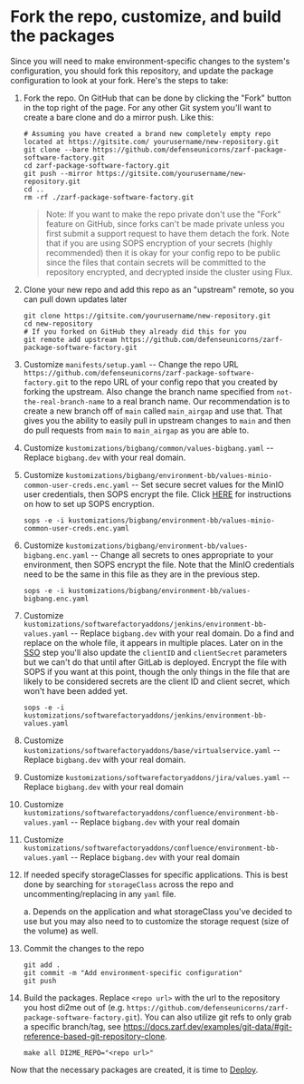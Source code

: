 # Fork the repo, customize, and build the packages

Since you will need to make environment-specific changes to the system's configuration, you should fork this repository, and update the package configuration to look at your fork. Here's the steps to take:

1. Fork the repo. On GitHub that can be done by clicking the "Fork" button in the top right of the page. For any other Git system you'll want to create a bare clone and do a mirror push. Like this:

    ```shell
    # Assuming you have created a brand new completely empty repo located at https://gitsite.com/ yourusername/new-repository.git
    git clone --bare https://github.com/defenseunicorns/zarf-package-software-factory.git
    cd zarf-package-software-factory.git
    git push --mirror https://gitsite.com/yourusername/new-repository.git
    cd ..
    rm -rf ./zarf-package-software-factory.git
    ```

    > Note: If you want to make the repo private don't use the "Fork" feature on GitHub, since forks can't be made private unless you first submit a support request to have them detach the fork. Note that if you are using SOPS encryption of your secrets (highly recommended) then it is okay for your config repo to be public since the files that contain secrets will be committed to the repository encrypted, and decrypted inside the cluster using Flux.

1. Clone your new repo and add this repo as an "upstream" remote, so you can pull down updates later

    ```shell
    git clone https://gitsite.com/yourusername/new-repository.git
    cd new-repository
    # If you forked on GitHub they already did this for you
    git remote add upstream https://github.com/defenseunicorns/zarf-package-software-factory.git
    ```

1. Customize `manifests/setup.yaml` -- Change the repo URL `https://github.com/defenseunicorns/zarf-package-software-factory.git` to the repo URL of your config repo that you created by forking the upstream. Also change the branch name specified from `not-the-real-branch-name` to a real branch name. Our recommendation is to create a new branch off of `main` called `main_airgap` and use that. That gives you the ability to easily pull in upstream changes to `main` and then do pull requests from `main` to `main_airgap` as you are able to.

1. Customize `kustomizations/bigbang/common/values-bigbang.yaml` -- Replace `bigbang.dev` with your real domain.

1. Customize `kustomizations/bigbang/environment-bb/values-minio-common-user-creds.enc.yaml` -- Set secure secret values for the MinIO user credentials, then SOPS encrypt the file. Click [HERE](sops.md) for instructions on how to set up SOPS encryption.

    ```shell
    sops -e -i kustomizations/bigbang/environment-bb/values-minio-common-user-creds.enc.yaml
    ```

1. Customize `kustomizations/bigbang/environment-bb/values-bigbang.enc.yaml` -- Change all secrets to ones appropriate to your environment, then SOPS encrypt the file. Note that the MinIO credentials need to be the same in this file as they are in the previous step.

    ```shell
    sops -e -i kustomizations/bigbang/environment-bb/values-bigbang.enc.yaml
    ```

1. Customize `kustomizations/softwarefactoryaddons/jenkins/environment-bb-values.yaml` -- Replace `bigbang.dev` with your real domain. Do a find and replace on the whole file, it appears in multiple places. Later on in the [SSO](sso.md) step you'll also update the `clientID` and `clientSecret` parameters but we can't do that until after GitLab is deployed. Encrypt the file with SOPS if you want at this point, though the only things in the file that are likely to be considered secrets are the client ID and client secret, which won't have been added yet.

    ```shell
    sops -e -i kustomizations/softwarefactoryaddons/jenkins/environment-bb-values.yaml
    ```

1. Customize `kustomizations/softwarefactoryaddons/base/virtualservice.yaml` -- Replace `bigbang.dev` with your real domain.

1. Customize `kustomizations/softwarefactoryaddons/jira/values.yaml` -- Replace `bigbang.dev` with your real domain

1. Customize `kustomizations/softwarefactoryaddons/confluence/environment-bb-values.yaml` -- Replace `bigbang.dev` with your real domain

1. Customize `kustomizations/softwarefactoryaddons/confluence/environment-bb-values.yaml` -- Replace `bigbang.dev` with your real domain

1. If needed specify storageClasses for specific applications. This is best done by searching for `storageClass` across the repo and uncommenting/replacing in any `yaml` file.

    a. Depends on the application and what storageClass you've decided to use but you may also need to to customize the storage request (size of the volume) as well.

1.  Commit the changes to the repo

    ```shell
    git add .
    git commit -m "Add environment-specific configuration"
    git push
    ```

1. Build the packages. Replace `<repo url>` with the url to the repository you host di2me out of (e.g. `https://github.com/defenseunicorns/zarf-package-software-factory.git`). You can also utilize git refs to only grab a specific branch/tag, see https://docs.zarf.dev/examples/git-data/#git-reference-based-git-repository-clone.

    ```shell
    make all DI2ME_REPO="<repo url>"
    ```

Now that the necessary packages are created, it is time to [Deploy](deploy.md).
